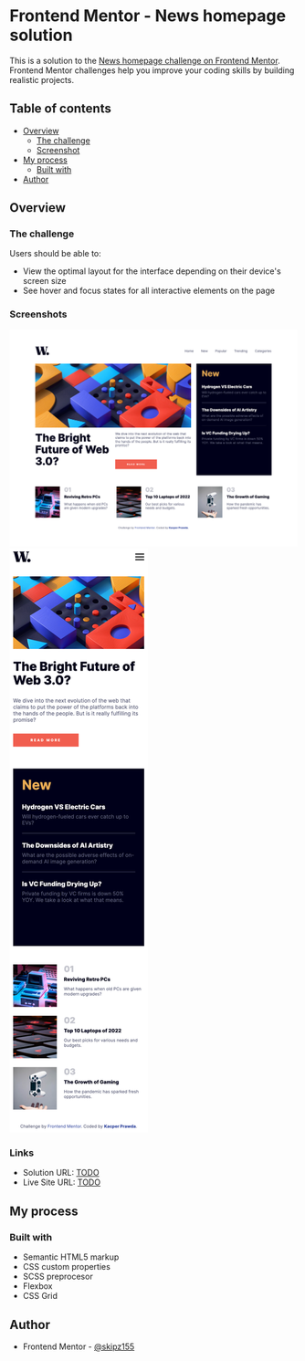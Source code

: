 # Frontend Mentor - News homepage solution

This is a solution to the [News homepage challenge on Frontend Mentor](https://www.frontendmentor.io/challenges/news-homepage-H6SWTa1MFl). Frontend Mentor challenges help you improve your coding skills by building realistic projects.

## Table of contents

- [Overview](#overview)
  - [The challenge](#the-challenge)
  - [Screenshot](#screenshot)
- [My process](#my-process)
  - [Built with](#built-with)
- [Author](#author)

## Overview

### The challenge

Users should be able to:

- View the optimal layout for the interface depending on their device's screen size
- See hover and focus states for all interactive elements on the page

### Screenshots

![](./design/mainpage%20newspage.png)
![](./design/phone%20newspage.png)

### Links

- Solution URL: [TODO](https://your-solution-url.com)
- Live Site URL: [TODO](https://your-live-site-url.com)

## My process

### Built with

- Semantic HTML5 markup
- CSS custom properties
- SCSS preprocesor
- Flexbox
- CSS Grid

## Author

- Frontend Mentor - [@skipz155](https://www.frontendmentor.io/profile/skipz155)
